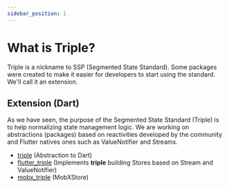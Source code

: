 ```yaml
---
sidebar_position: 1
---
```


# What is Triple?

Triple is a nickname to SSP (Segmented State Standard).
Some packages were created to make it easier for developers to start using the standard. We'll call it an extension.

## Extension (Dart)

As we have seen, the purpose of the Segmented State Standard (Triple) is to help normalizing state management logic. We are working on abstractions (packages) based on reactivities developed by the community and Flutter natives ones such as ValueNotifier and Streams.

- [triple](https://pub.dev/packages/triple) (Abstraction to Dart)
- [flutter_triple](https://pub.dev/packages/flutter_triple) (Implements **triple** building Stores based on Stream and ValueNotifier)
- [mobx_triple](https://pub.dev/packages/mobx_triple) (MobXStore)



